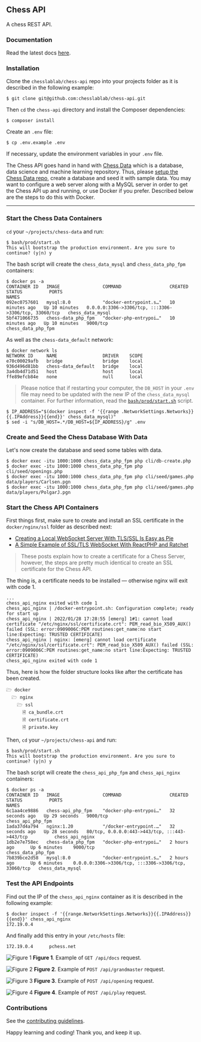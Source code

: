 ## Chess API

A chess REST API.

### Documentation

Read the latest docs [here](https://app.swaggerhub.com/apis-docs/chesslablab/chess-rest_api/1.0.0).

### Installation

Clone the `chesslablab/chess-api` repo into your projects folder as it is described in the following example:

    $ git clone git@github.com:chesslablab/chess-api.git

Then `cd` the `chess-api` directory and install the Composer dependencies:

    $ composer install

Create an `.env` file:

    $ cp .env.example .env

If necessary, update the environment variables in your `.env` file.

The Chess API goes hand in hand with [Chess Data](https://github.com/chesslablab/chess-data) which is a database, data science and machine learning repository. Thus, please [setup the Chess Data repo](https://github.com/chesslablab/chess-data#setup), create a database and seed it with sample data. You may want to configure a web server along with a MySQL server in order to get the Chess API up and running, or use Docker if you prefer. Described below are the steps to do this with Docker.

---

### Start the Chess Data Containers

`cd` your `~/projects/chess-data` and run:

```
$ bash/prod/start.sh
This will bootstrap the production environment. Are you sure to continue? (y|n) y
```

The bash script will create the `chess_data_mysql` and `chess_data_php_fpm` containers:

```
$ docker ps -a
CONTAINER ID   IMAGE                COMMAND                  CREATED          STATUS          PORTS                                                  NAMES
092ec0757601   mysql:8.0            "docker-entrypoint.s…"   10 minutes ago   Up 10 minutes   0.0.0.0:3306->3306/tcp, :::3306->3306/tcp, 33060/tcp   chess_data_mysql
5bf471066735   chess-data_php_fpm   "docker-php-entrypoi…"   10 minutes ago   Up 10 minutes   9000/tcp                                               chess_data_php_fpm
```

As well as the `chess-data_default` network:

```
$ docker network ls
NETWORK ID     NAME                 DRIVER    SCOPE
e70c00029afb   bridge               bridge    local
936d496d81bb   chess-data_default   bridge    local
3a4db4d71d51   host                 host      local
ffe89efcb84e   none                 null      local
```

> Please notice that if restarting your computer, the `DB_HOST` in your `.env` file may need to be updated with the new IP of the `chess_data_mysql` container. For further information, read the [`bash/prod/start.sh`](https://github.com/chesslablab/chess-data/blob/master/bash/prod/start.sh) script.

```
$ IP_ADDRESS="$(docker inspect -f '{{range .NetworkSettings.Networks}}{{.IPAddress}}{{end}}' chess_data_mysql)"
$ sed -i "s/DB_HOST=.*/DB_HOST=${IP_ADDRESS}/g" .env
```

### Create and Seed the Chess Database With Data

Let's now create the database and seed some tables with data.

```
$ docker exec -itu 1000:1000 chess_data_php_fpm php cli/db-create.php
$ docker exec -itu 1000:1000 chess_data_php_fpm php cli/seed/openings.php
$ docker exec -itu 1000:1000 chess_data_php_fpm php cli/seed/games.php data/players/Carlsen.pgn
$ docker exec -itu 1000:1000 chess_data_php_fpm php cli/seed/games.php data/players/PolgarJ.pgn
```

### Start the Chess API Containers

First things first, make sure to create and install an SSL certificate in the `docker/nginx/ssl` folder as described next:

- [Creating a Local WebSocket Server With TLS/SSL Is Easy as Pie](https://medium.com/geekculture/creating-a-local-websocket-server-with-tls-ssl-is-easy-as-pie-de1a2ef058e0)
- [A Simple Example of SSL/TLS WebSocket With ReactPHP and Ratchet](https://medium.com/geekculture/a-simple-example-of-ssl-tls-websocket-with-reactphp-and-ratchet-e03be973f521)

> These posts explain how to create a certificate for a Chess Server, however, the steps are pretty much identical to create an SSL certificate for the Chess API.

The thing is, a certificate needs to be installed — otherwise nginx will exit with code 1.

```
...
chess_api_nginx exited with code 1
chess_api_nginx | /docker-entrypoint.sh: Configuration complete; ready for start up
chess_api_nginx | 2022/01/28 17:28:55 [emerg] 1#1: cannot load certificate "/etc/nginx/ssl/certificate.crt": PEM_read_bio_X509_AUX() failed (SSL: error:0909006C:PEM routines:get_name:no start line:Expecting: TRUSTED CERTIFICATE)
chess_api_nginx | nginx: [emerg] cannot load certificate "/etc/nginx/ssl/certificate.crt": PEM_read_bio_X509_AUX() failed (SSL: error:0909006C:PEM routines:get_name:no start line:Expecting: TRUSTED CERTIFICATE)
chess_api_nginx exited with code 1
```

Thus, here is how the folder structure looks like after the certificate has been created.

```
🗁 docker
  🗁 nginx
    🗁 ssl
      🗎 ca_bundle.crt
      🗎 certificate.crt
      🗎 private.key
```

Then, `cd` your `~/projects/chess-api` and run:

```
$ bash/prod/start.sh
This will bootstrap the production environment. Are you sure to continue? (y|n) y
```

The bash script will create the `chess_api_php_fpm` and `chess_api_nginx` containers:

```
$ docker ps -a
CONTAINER ID   IMAGE                COMMAND                  CREATED          STATUS          PORTS                                                  NAMES
6c1aa4ce9886   chess-api_php_fpm    "docker-php-entrypoi…"   32 seconds ago   Up 29 seconds   9000/tcp                                               chess_api_php_fpm
1ada37d4a794   nginx:1.20           "/docker-entrypoint.…"   32 seconds ago   Up 28 seconds   80/tcp, 0.0.0.0:443->443/tcp, :::443->443/tcp          chess_api_nginx
1db2e7e758ec   chess-data_php_fpm   "docker-php-entrypoi…"   2 hours ago      Up 6 minutes    9000/tcp                                               chess_data_php_fpm
7b839bce2d58   mysql:8.0            "docker-entrypoint.s…"   2 hours ago      Up 6 minutes    0.0.0.0:3306->3306/tcp, :::3306->3306/tcp, 33060/tcp   chess_data_mysql
```

### Test the API Endpoints

Find out the IP of the `chess_api_nginx` container as it is described in the following example:

```
$ docker inspect -f '{{range.NetworkSettings.Networks}}{{.IPAddress}}{{end}}' chess_api_nginx
172.19.0.4
```

And finally add this entry in your `/etc/hosts` file:

```
172.19.0.4      pchess.net
```
![Figure 1](/docs/figure-01.png)
**Figure 1**. Example of `GET /api/docs` request.

![Figure 2](/docs/figure-02.png)
**Figure 2**. Example of `POST /api/grandmaster` request.

![Figure 3](/docs/figure-03.png)
**Figure 3**. Example of `POST /api/opening` request.

![Figure 4](/docs/figure-04.png)
**Figure 4**. Example of `POST /api/play` request.

### Contributions

See the [contributing guidelines](https://github.com/chesslablab/chess-api/blob/main/CONTRIBUTING.md).

Happy learning and coding! Thank you, and keep it up.
